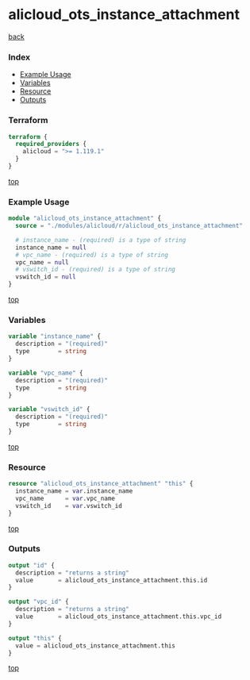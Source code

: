 # alicloud_ots_instance_attachment

[back](../alicloud.md)

### Index

- [Example Usage](#example-usage)
- [Variables](#variables)
- [Resource](#resource)
- [Outputs](#outputs)

### Terraform

```terraform
terraform {
  required_providers {
    alicloud = ">= 1.119.1"
  }
}
```

[top](#index)

### Example Usage

```terraform
module "alicloud_ots_instance_attachment" {
  source = "./modules/alicloud/r/alicloud_ots_instance_attachment"

  # instance_name - (required) is a type of string
  instance_name = null
  # vpc_name - (required) is a type of string
  vpc_name = null
  # vswitch_id - (required) is a type of string
  vswitch_id = null
}
```

[top](#index)

### Variables

```terraform
variable "instance_name" {
  description = "(required)"
  type        = string
}

variable "vpc_name" {
  description = "(required)"
  type        = string
}

variable "vswitch_id" {
  description = "(required)"
  type        = string
}
```

[top](#index)

### Resource

```terraform
resource "alicloud_ots_instance_attachment" "this" {
  instance_name = var.instance_name
  vpc_name      = var.vpc_name
  vswitch_id    = var.vswitch_id
}
```

[top](#index)

### Outputs

```terraform
output "id" {
  description = "returns a string"
  value       = alicloud_ots_instance_attachment.this.id
}

output "vpc_id" {
  description = "returns a string"
  value       = alicloud_ots_instance_attachment.this.vpc_id
}

output "this" {
  value = alicloud_ots_instance_attachment.this
}
```

[top](#index)